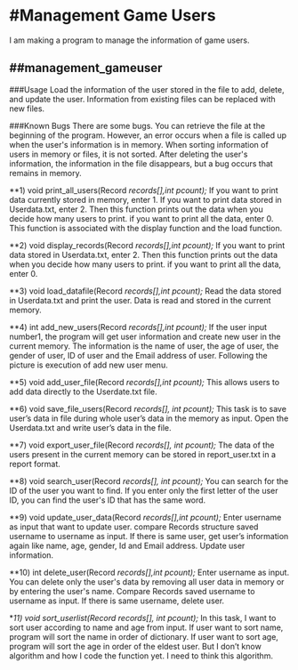 **#Management Game Users**
======================
I am making a program to manage the information of game users.


##management_gameuser
----------------------
###Usage
Load the information of the user stored in the file to add, delete, and update the user.
Information from existing files can be replaced with new files.

###Known Bugs
There are some bugs.
You can retrieve the file at the beginning of the program. 
However, an error occurs when a file is called up when the user's information is in memory.
When sorting information of users in memory or files, it is not sorted.
After deleting the user's information, the information in the file disappears, but a bug occurs that remains in memory.


**1)	void print_all_users(Record *records[],int *pcount);**
If you want to print data currently stored in memory, enter 1. If you want to print data stored in Userdata.txt, enter 2. Then this function prints out the data when you decide how many users to print. if you want to print all the data, enter 0. This function is associated with the display function and the load function. 

**2)	void display_records(Record *records[],int *pcount);**
If you want to print data stored in Userdata.txt, enter 2. Then this function prints out the data when you decide how many users to print. if you want to print all the data, enter 0.

**3)	void load_datafile(Record *records[],int *pcount);**
Read the data stored in Userdata.txt and print the user. Data is read and stored in the current memory.

**4)	int add_new_users(Record *records[],int *pcount);**
If the user input number1, the program will get user information and create new user in the current memory. The information is the name of user, the age of user, the gender of user, ID of user and the Email address of user. Following the picture is execution of add new user menu.

**5)	void add_user_file(Record *records[],int *pcount);**
This allows users to add data directly to the Userdate.txt file.

**6)	void save_file_users(Record *records[], int *pcount);**
This task is to save user’s data in file during whole user’s data in the memory as input. Open the Userdata.txt and write user’s data in the file.

**7)	void export_user_file(Record *records[], int *pcount);**
The data of the users present in the current memory can be stored in report_user.txt in a report format.

**8)	void search_user(Record *records[], int *pcount);**
You can search for the ID of the user you want to find. If you enter only the first letter of the user ID, you can find the user's ID that has the same word.

**9)	void update_user_data(Record *records[],int *pcount);**
Enter username as input that want to update user. compare Records structure saved username to username as input. If there is same user, get user’s information again like name, age, gender, Id and Email address. Update user information.

**10)	int delete_user(Record *records[],int *pcount);**
Enter username as input. You can delete only the user's data by removing all user data in memory or by entering the user's name. Compare Records saved username to username as input. If there is same username, delete user. 

**11)	void sort_userlist(Record records[], int *pcount);**
In this task, I want to sort user according to name and age from input. If user want to sort name, program will sort the name in order of dictionary. If user want to sort age, program will sort the age in order of the eldest user. But I don’t know algorithm and how I code the function yet. I need to think this algorithm.
